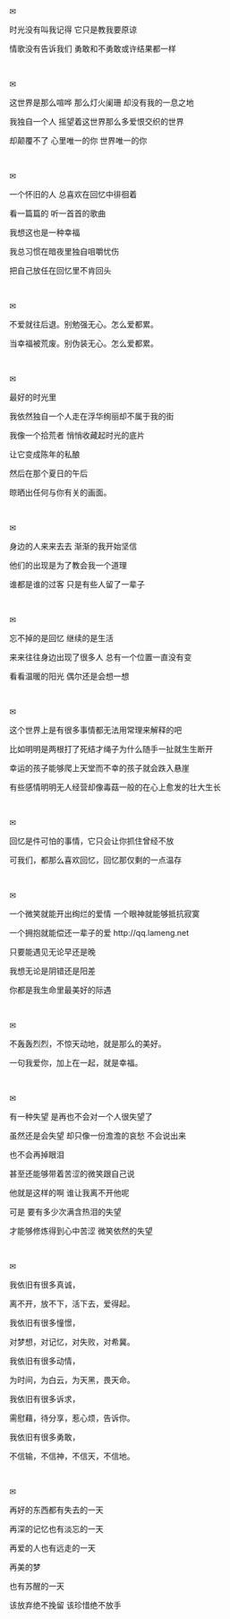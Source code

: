 <p>
	✉
</p>
<p>
	时光没有叫我记得 它只是教我要原谅
</p>
<p>
	情歌没有告诉我们 勇敢和不勇敢或许结果都一样
</p>
<p>
	<br />
</p>
<p>
	✉
</p>
<p>
	这世界是那么喧哗 那么灯火阑珊 却没有我的一息之地
</p>
<p>
	我独自一个人 摇望着这世界那么多爱恨交织的世界
</p>
<p>
	却颠覆不了 心里唯一的你 世界唯一的你
</p>
<p>
	<br />
</p>
<p>
	✉
</p>
<p>
	一个怀旧的人 总喜欢在回忆中徘徊着
</p>
<p>
	看一篇篇的 听一首首的歌曲
</p>
<p>
	我想这也是一种幸福
</p>
<p>
	我总习惯在暗夜里独自咀嚼忧伤
</p>
<p>
	把自己放任在回忆里不肯回头
</p>
<p>
	<br />
</p>
<p>
	✉
</p>
<p>
	不爱就往后退。别勉强无心。怎么爱都累。
</p>
<p>
	当幸福被荒废。别伪装无心。怎么爱都累。
</p>
<p>
	<br />
</p>
<p>
	✉
</p>
<p>
	最好的时光里
</p>
<p>
	我依然独自一个人走在浮华绚丽却不属于我的街
</p>
<p>
	我像一个拾荒者 悄悄收藏起时光的底片
</p>
<p>
	让它变成陈年的私酿
</p>
<p>
	然后在那个夏日的午后
</p>
<p>
	晾晒出任何与你有关的画面。
</p>
<p>
	<br />
</p>
<p>
	✉
</p>
<p>
	身边的人来来去去 渐渐的我开始坚信
</p>
<p>
	他们的出现是为了教会我一个道理
</p>
<p>
	谁都是谁的过客 只是有些人留了一辈子
</p>
<p>
	<br />
</p>
<p>
	✉
</p>
<p>
	忘不掉的是回忆 继续的是生活
</p>
<p>
	来来往往身边出现了很多人 总有一个位置一直没有变
</p>
<p>
	看看温暖的阳光 偶尔还是会想一想
</p>
<p>
	<br />
</p>
<p>
	✉
</p>
<p>
	这个世界上是有很多事情都无法用常理来解释的吧
</p>
<p>
	比如明明是两根打了死结才绳子为什么随手一扯就生生断开
</p>
<p>
	幸运的孩子能够爬上天堂而不幸的孩子就会跌入悬崖
</p>
<p>
	有些感情明明无人经营却像毒菇一般的在心上愈发的壮大生长
</p>
<p>
	<br />
</p>
<p>
	✉
</p>
<p>
	回忆是件可怕的事情，它只会让你抓住曾经不放
</p>
<p>
	可我们，都那么喜欢回忆，回忆那仅剩的一点温存
</p>
<p>
	<br />
</p>
<p>
	✉
</p>
<p>
	一个微笑就能开出绚烂的爱情 一个眼神就能够抵抗寂寞
</p>
<p>
	一个拥抱就能偿还一辈子的爱 http://qq.lameng.net
</p>
<p>
	只要能遇见无论早还是晚
</p>
<p>
	我想无论是阴错还是阳差
</p>
<p>
	你都是我生命里最美好的际遇
</p>
<p>
	<br />
</p>
<p>
	✉
</p>
<p>
	不轰轰烈烈，不惊天动地，就是那么的美好。
</p>
<p>
	一句我爱你，加上在一起，就是幸福。
</p>
<p>
	<br />
</p>
<p>
	✉
</p>
<p>
	有一种失望 是再也不会对一个人很失望了
</p>
<p>
	虽然还是会失望 却只像一份澹澹的哀愁 不会说出来
</p>
<p>
	也不会再掉眼泪
</p>
<p>
	甚至还能够带着苦涩的微笑跟自己说
</p>
<p>
	他就是这样的啊 谁让我离不开他呢
</p>
<p>
	可是 要有多少次满含热泪的失望
</p>
<p>
	才能够修炼得到心中苦涩 微笑依然的失望
</p>
<p>
	<br />
</p>
<p>
	✉
</p>
<p>
	我依旧有很多真诚，
</p>
<p>
	离不开，放不下，活下去，爱得起。
</p>
<p>
	我依旧有很多憧憬，
</p>
<p>
	对梦想，对记忆，对失败，对希冀。
</p>
<p>
	我依旧有很多动情，
</p>
<p>
	为时间，为白云，为天黑，畏天命。
</p>
<p>
	我依旧有很多诉求，
</p>
<p>
	需慰藉，待分享，惹心烦，告诉你。
</p>
<p>
	我依旧有很多勇敢，
</p>
<p>
	不信输，不信神，不信天，不信地。
</p>
<p>
	<br />
</p>
<p>
	✉
</p>
<p>
	再好的东西都有失去的一天
</p>
<p>
	再深的记忆也有淡忘的一天
</p>
<p>
	再爱的人也有远走的一天
</p>
<p>
	再美的梦
</p>
<p>
	也有苏醒的一天
</p>
<p>
	该放弃绝不挽留 该珍惜绝不放手
</p>